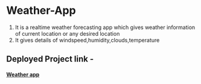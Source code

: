 # Weather-App
<ol>
  <li>
    It is a realtime weather forecasting app which gives weather information of current location or any desired location
  </li>
  <li>
    It gives details of windspeed,humidity,clouds,temperature
  </li>
</ol>
<h2>
  Deployed  Project link -
  <h4><a href="mausamsamachar1.netlify.app">Weather app</a></h4>
</h2>
